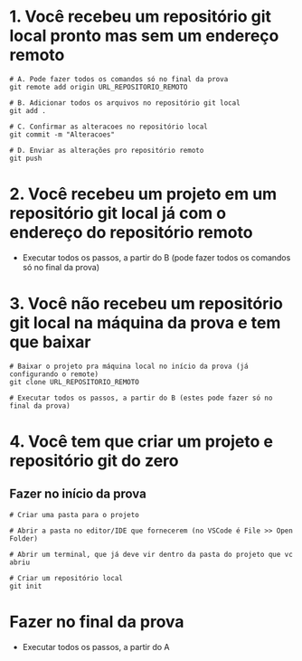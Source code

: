 # 1. Você recebeu um repositório git local pronto mas sem um endereço remoto

```
# A. Pode fazer todos os comandos só no final da prova
git remote add origin URL_REPOSITORIO_REMOTO

# B. Adicionar todos os arquivos no repositório git local
git add .

# C. Confirmar as alteracoes no repositório local
git commit -m "Alteracoes"

# D. Enviar as alterações pro repositório remoto
git push 
```

# 2. Você recebeu um projeto em um repositório git local já com o endereço do repositório remoto

- Executar todos os passos, a partir do B (pode fazer todos os comandos só no final da prova)

# 3. Você não recebeu um repositório git local na máquina da prova e tem que baixar

```
# Baixar o projeto pra máquina local no início da prova (já configurando o remote)
git clone URL_REPOSITORIO_REMOTO

# Executar todos os passos, a partir do B (estes pode fazer só no final da prova)
```

# 4. Você tem que criar um projeto e repositório git do zero

## Fazer no início da prova

```
# Criar uma pasta para o projeto

# Abrir a pasta no editor/IDE que fornecerem (no VSCode é File >> Open Folder)

# Abrir um terminal, que já deve vir dentro da pasta do projeto que vc abriu

# Criar um repositório local
git init 
```

# Fazer no final da prova

- Executar todos os passos, a partir do A 
